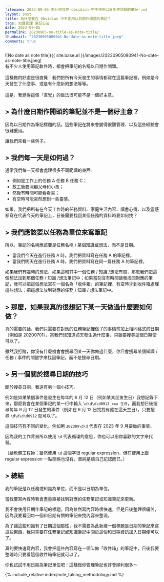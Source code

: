 ```yaml
---
filename: 2023-09-05-為什麼我在-obsidian-中不使用以日期作標題的筆記-.md
layout: post
title: 為什麼我在 Obsidian 中不使用以日期作標題的筆記？
tags: 知識管理 筆記心法
date: 2023-09-05
permalink: 20230905-no-title-as-note-title/
thumbnail: "20230905080941-No-date-as-note-title.jpeg"
comments: true
---
```


![No date as note title]({{ site.baseurl }}/images/20230905080941-No-date-as-note-title.jpeg)  
有不少人使用筆記軟件時，都會把筆記的名稱以日期作開頭。<br/><br/>
這樣做的好處是很直覺：我們把所有今天發生的事情都寫在這篇筆記裡，例如是今天發生了什麼事、或是有什麼新的想法等等。<br/><br/>
這是，我覺得這個「直覺」的做法很可能不是一個好主意。

## > 為什麼日期作開頭的筆記並不是一個好主意？

因為以日期作為筆記標題的話，這些筆記在將來會變得很難管理、以及這些經驗會很難重用。

讓我們來看一些例子。

## > 我們每一天是如何過？

通常我們每一天都會處理很多不同範疇的東西:

- 例如是工作上的任務 A 任務 B 任務 C；
- 放工後要照顧父母和小孩；
- 然後有時間可能看看書；
- 有空時可能突然想到一些靈感。

如果，我們把所有在今天工作時的任務資料、家庭生活內容、讀書心得、以及靈感都寫在代表今天的筆記上，日後需要找回某個任務的資料時要如何找？

## > 我們應該要以任務為單位來寫筆記

所以，筆記的名稱應該要是任務名稱 / 某個知識或想法，而不是日期。

- 當我們今天在進行任務 A 時，我們把資料寫在任務 A 的筆記裡。
- 當我們明天在進行任務 A 時，我們把資料寫在同一篇任務 A 的筆記裡。

如果我們有臨時的想法，如果這和其中一個任務 / 知識 /想法有關，那麼我們把這個想法加到那個任務 / 知識 /想法筆記中；如果當刻沒有時間讓我找回對應的筆記，我可以把這個想法寫在一個名為「收件箱」的筆記裡，有空時才到收件箱處理這些想法：把這想法放到對應的任務 / 知識 / 想法筆記中。

## > 那麼，如果我真的很想記下某一天做過什麼要如何做？

真的需要的話，我們只需要在對應的任務筆記裡做了的事情前加上相同格式的日期（例如是  20200701），當我們想知道該天發生過什麼事，只雖要搜尋這個日期使可以了。

雖然我打賭，你沒有什麼機會會搜尋回某一天你做過什麼，你只會搜尋某個知識 / 任務 / 事件的關鍵字來找回筆記，而不是搜尋日期。

## > 另一個關於搜尋日期的技巧

關於搜尋日期，我還有另一個小技巧。

例如是如果某個事件是發生在每年的 9 月 12 日（例如某某朋友生日）我想記錄下來，那麼我會在某個筆記的某一行中輸入 `\d\d\d\d0912 xxx 生日`，而我想日後搜尋每年 9 月 12 日發生的事件（例如在 9 月 12 日找找有誰在這天生日），只要搜尋 `\d\d\d\d0912` 就可以了。

這個技巧有不同的變化。例如用 `202309\d\d` 代表在 2023 年 9 月要做的事情。

因為我的工作背景所以使用 `\d`  代表循環的意思，你也可以用你喜歡的文字來代替。

（給軟體工程師：雖然使用 `\d` 這個字很 regular expression，但在使用上跟 regular expression 一點關係也沒有，單純是讓自己記認而已。）

## > 總結

我的筆記是以任務或知識為單位，而不是以日期為單位。

當我要寫內容時我會盡量直接找到對應的任務筆記或知識筆記來更新。

我不會使用日期作筆記的標題。因為雖然寫內容時很快速，但是日後整理很痛苦，因為我要看回每一個和日期有關的筆記來找內容來整理。

為了讓這些知識有了日期這個屬性，我不需要為此新建一個標題是日期的筆記來寫這些東西，我只需要在任務筆記或知識筆記中關於這個和日期資訊加入日期便可以了。

真的要快速寫內容，我會把這些內容寫在一個叫做「收件箱」的筆記中，日後我要整理時只要看這個收件箱筆記就可以了。

你也試試不用日期為筆記單位吧！這樣做你管理筆記也許會順利很多～

{% include_relative index/note_taking_methodology.md %}



<!--
- [為什麼我在 Obsidian 中不使用以日期作標題的筆記？]({{ site.baseurl }}/20230905-no-title-as-note-title/)
-->
